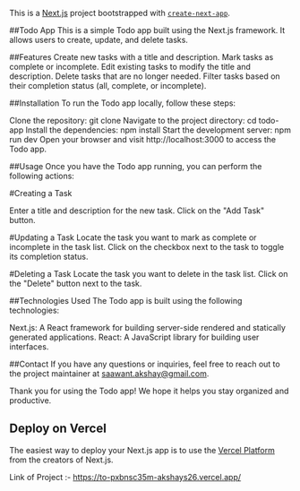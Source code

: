 This is a [Next.js](https://nextjs.org/) project bootstrapped with [`create-next-app`](https://github.com/vercel/next.js/tree/canary/packages/create-next-app).

##Todo App
This is a simple Todo app built using the Next.js framework. It allows users to create, update, and delete tasks.

##Features
Create new tasks with a title and description.
Mark tasks as complete or incomplete.
Edit existing tasks to modify the title and description.
Delete tasks that are no longer needed.
Filter tasks based on their completion status (all, complete, or incomplete).

##Installation
To run the Todo app locally, follow these steps:

Clone the repository: git clone <repository-url>
Navigate to the project directory: cd todo-app
Install the dependencies: npm install
Start the development server: npm run dev
Open your browser and visit http://localhost:3000 to access the Todo app.
  
##Usage
Once you have the Todo app running, you can perform the following actions:

#Creating a Task

Enter a title and description for the new task.
Click on the "Add Task" button.

#Updating a Task
Locate the task you want to mark as complete or incomplete in the task list.
Click on the checkbox next to the task to toggle its completion status.
  
#Deleting a Task
Locate the task you want to delete in the task list.
Click on the "Delete" button next to the task.

##Technologies Used
The Todo app is built using the following technologies:

Next.js: A React framework for building server-side rendered and statically generated applications.
React: A JavaScript library for building user interfaces.

##Contact
If you have any questions or inquiries, feel free to reach out to the project maintainer at saawant.akshay@gmail.com.

Thank you for using the Todo app! We hope it helps you stay organized and productive.

## Deploy on Vercel

The easiest way to deploy your Next.js app is to use the [Vercel Platform](https://vercel.com/new?utm_medium=default-template&filter=next.js&utm_source=create-next-app&utm_campaign=create-next-app-readme) from the creators of Next.js.

Link of Project :- https://to-pxbnsc35m-akshays26.vercel.app/

